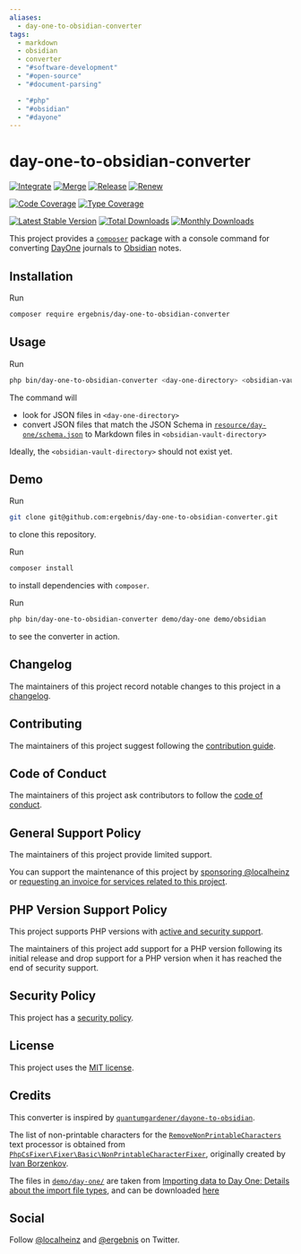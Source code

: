 ```yaml
---
aliases:
  - day-one-to-obsidian-converter
tags:
  - markdown
  - obsidian
  - converter
  - "#software-development"
  - "#open-source"
  - "#document-parsing"

  - "#php"
  - "#obsidian"
  - "#dayone"
---
```

# day-one-to-obsidian-converter

[![Integrate](https://github.com/ergebnis/day-one-to-obsidian-converter/workflows/Integrate/badge.svg)](https://github.com/ergebnis/day-one-to-obsidian-converter/actions)
[![Merge](https://github.com/ergebnis/day-one-to-obsidian-converter/workflows/Merge/badge.svg)](https://github.com/ergebnis/day-one-to-obsidian-converter/actions)
[![Release](https://github.com/ergebnis/day-one-to-obsidian-converter/workflows/Release/badge.svg)](https://github.com/ergebnis/day-one-to-obsidian-converter/actions)
[![Renew](https://github.com/ergebnis/day-one-to-obsidian-converter/workflows/Renew/badge.svg)](https://github.com/ergebnis/day-one-to-obsidian-converter/actions)

[![Code Coverage](https://codecov.io/gh/ergebnis/day-one-to-obsidian-converter/branch/main/graph/badge.svg)](https://codecov.io/gh/ergebnis/day-one-to-obsidian-converter)
[![Type Coverage](https://shepherd.dev/github/ergebnis/day-one-to-obsidian-converter/coverage.svg)](https://shepherd.dev/github/ergebnis/day-one-to-obsidian-converter)

[![Latest Stable Version](https://poser.pugx.org/ergebnis/day-one-to-obsidian-converter/v/stable)](https://packagist.org/packages/ergebnis/day-one-to-obsidian-converter)
[![Total Downloads](https://poser.pugx.org/ergebnis/day-one-to-obsidian-converter/downloads)](https://packagist.org/packages/ergebnis/day-one-to-obsidian-converter)
[![Monthly Downloads](http://poser.pugx.org/ergebnis/day-one-to-obsidian-converter/d/monthly)](https://packagist.org/packages/ergebnis/day-one-to-obsidian-converter)

This project provides a [`composer`](https://getcomposer.org) package with  a console command for converting [DayOne](https://dayoneapp.com) journals to [Obsidian](https://obsidian.md) notes.

## Installation

Run

```sh
composer require ergebnis/day-one-to-obsidian-converter
```

## Usage

Run

```sh
php bin/day-one-to-obsidian-converter <day-one-directory> <obsidian-vault-directory>
```

The command will

- look for JSON files in `<day-one-directory>`
- convert JSON files that  match the JSON Schema in [`resource/day-one/schema.json`](resource/day-one/schema.json) to Markdown files in `<obsidian-vault-directory>`

Ideally, the `<obsidian-vault-directory>` should not exist yet.

## Demo

Run

```sh
git clone git@github.com:ergebnis/day-one-to-obsidian-converter.git
```

to clone this repository.

Run

```sh
composer install
```

to install dependencies with `composer`.

Run

```sh
php bin/day-one-to-obsidian-converter demo/day-one demo/obsidian
```

to see the converter in action.

## Changelog

The maintainers of this project record notable changes to this project in a [changelog](CHANGELOG.md).

## Contributing

The maintainers of this project suggest following the [contribution guide](.github/CONTRIBUTING.md).

## Code of Conduct

The maintainers of this project ask contributors to follow the [code of conduct](.github/CODE_OF_CONDUCT.md).

## General Support Policy

The maintainers of this project provide limited support.

You can support the maintenance of this project by [sponsoring @localheinz](https://github.com/sponsors/localheinz) or [requesting an invoice for services related to this project](mailto:am@localheinz.com?subject=ergebnis/day-one-to-obsidian-converter:%20Requesting%20invoice%20for%20services).

## PHP Version Support Policy

This project supports PHP versions with [active and security support](https://www.php.net/supported-versions.php).

The maintainers of this project add support for a PHP version following its initial release and drop support for a PHP version when it has reached the end of security support.

## Security Policy

This project has a [security policy](.github/SECURITY.md).

## License

This project uses the [MIT license](LICENSE.md).

## Credits

This converter is inspired by [`quantumgardener/dayone-to-obsidian`](https://github.com/quantumgardener/dayone-to-obsidian).

The list of non-printable characters for the [`RemoveNonPrintableCharacters`](src/Inside/Domain/DayOneToObsidian/Text/RemoveNonPrintableCharacters.php) text processor is obtained from [`PhpCsFixer\Fixer\Basic\NonPrintableCharacterFixer`](https://github.com/FriendsOfPHP/PHP-CS-Fixer/blob/v3.10.0/src/Fixer/Basic/NonPrintableCharacterFixer.php#L58-L64), originally created by [Ivan Borzenkov](https://github.com/ivan1986).

The files in [`demo/day-one/`](demo/day-one/) are taken from [Importing data to Day One: Details about the import file types](https://dayoneapp.com/guides/settings/importing-data-to-day-one/#details-about-the-import-file-types-), and can be downloaded [here](https://bloom-documentation.s3.amazonaws.com/JSON+Export+example.zip)

## Social

Follow [@localheinz](https://twitter.com/intent/follow?screen_name=localheinz) and [@ergebnis](https://twitter.com/intent/follow?screen_name=ergebnis) on Twitter.
